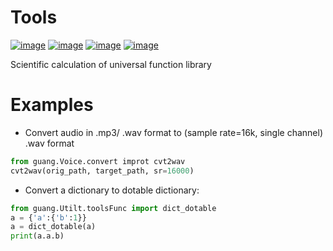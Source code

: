 # Tools

[![image](https://img.shields.io/badge/Pypi_package-0.0.5-green.svg)](https://pypi.org/project/guang)
[![image](https://img.shields.io/badge/python-3.X-blue.svg)](https://www.python.org/)
[![image](https://img.shields.io/badge/license-GNU_GPL--v3-blue.svg)](LICENSE)
[![image](https://img.shields.io/badge/author-K.y-orange.svg?style=flat-square&logo=appveyor)](https://github.com/beidongjiedeguang)



Scientific calculation of universal function library

# Examples

- Convert audio in .mp3/ .wav format to (sample rate=16k, single channel) .wav format

```python
from guang.Voice.convert improt cvt2wav
cvt2wav(orig_path, target_path, sr=16000)
```



* Convert a dictionary to dotable dictionary:

```python
from guang.Utilt.toolsFunc import dict_dotable
a = {'a':{'b':1}}
a = dict_dotable(a)
print(a.a.b)
```



```python

```

